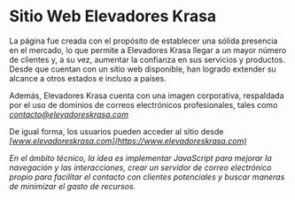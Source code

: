 # **Sitio Web Elevadores Krasa**

La página fue creada con el propósito de establecer una sólida presencia en el mercado, lo que permite a Elevadores Krasa llegar a un mayor número de clientes y, a su vez, aumentar la confianza en sus servicios y productos. Desde que cuentan con un sitio web disponible, han logrado extender su alcance a otros estados e incluso a países.

Además, Elevadores Krasa cuenta con una imagen corporativa, respaldada por el uso de dominios de correos electrónicos profesionales, tales como *[contacto@elevadoreskrasa.com](contacto@elevadoreskrasa.com)*

De igual forma, los usuarios pueden acceder al sitio desde *[www.elevadoreskrasa.com](https://www.elevadoreskrasa.com)*

*En el ámbito técnico, la idea es implementar JavaScript para mejorar la navegación y las interacciones, crear un servidor de correo electrónico propio para facilitar el contacto con clientes potenciales y buscar maneras de minimizar el gasto de recursos.*

